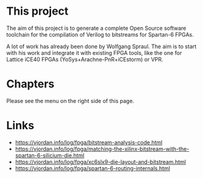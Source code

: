 
# This project

The aim of this project is to generate
a complete Open Source software toolchain
for the compilation of Verilog to bitstreams for Spartan-6 FPGAs.

A lot of work has already been done by Wolfgang Spraul.
The aim is to start with his work and integrate it with
existing FPGA tools,
like the one for Lattice iCE40 FPGAs (YoSys+Arachne-PnR+iCEstorm)
or VPR.

# Chapters

Please see the menu on the right side of this page.

# Links
* https://vjordan.info/log/fpga/bitstream-analysis-code.html
* https://vjordan.info/log/fpga/matching-the-xilinx-bitstream-with-the-spartan-6-silicium-die.html
* https://vjordan.info/log/fpga/xc6slx9-die-layout-and-bitstream.html
* https://vjordan.info/log/fpga/spartan-6-routing-internals.html
